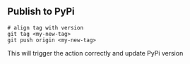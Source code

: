 ## Publish to PyPi

```git
# align tag with version
git tag <my-new-tag> 
git push origin <my-new-tag>
```

This will trigger the action correctly and update PyPi version
